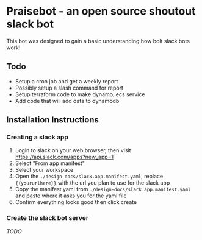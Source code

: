 # Praisebot - an open source shoutout slack bot
This bot was designed to gain a basic understanding how bolt slack bots work!

## Todo
- Setup a cron job and get a weekly report
- Possibly setup a slash command for report
- Setup terraform code to make dynamo, ecs service
- Add code that will add data to dynamodb

## Installation Instructions

### Creating a slack app
1. Login to slack on your web browser, then visit https://api.slack.com/apps?new_app=1
2. Select "From app manifest"
3. Select your workspace
4. Open the `./design-docs/slack.app.manifest.yaml`, replace `{{yoururlhere}}` with the url you plan to use for the slack app
5. Copy the manifest yaml from `./design-docs/slack.app.manifest.yaml` and paste where it asks you for the yaml file
6. Confirm everything looks good then click create


### Create the slack bot server
*TODO*
